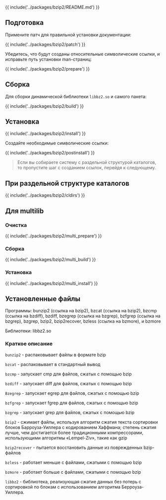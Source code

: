 {{ include('../packages/bzip2/README.md') }}


## Подготовка

Примените патч для правильной установки документации:

{{ include('../packages/bzip2/patch') }}

Убедитесь, что будут созданы относительные символические ссылки, и исправьте путь установки man-страниц:

{{ include('../packages/bzip2/prepare') }}

## Сборка

Для сборки динамической библиотеки `libbz2.so` и самого пакета:

{{ include('../packages/bzip2/build') }}

## Установка

{{ include('../packages/bzip2/install') }}

Создайте необходимые символические ссылки:

{{ include('../packages/bzip2/postinstall') }}

> Если вы собираете систему с раздельной структурой каталогов, то пропустите шаг с созданием ссылок, перейдя к следующему.

## При раздельной структуре каталогов

{{ include('../packages/bzip2/cldirs') }}

## Для multilib

### Очистка

{{ include('../packages/bzip2/multi_prepare') }}

### Сборка

{{ include('../packages/bzip2/multi_build') }}

### Установка

{{ include('../packages/bzip2/multi_install') }}

## Установленные файлы

Программы: bunzip2 (ссылка на bzip2), bzcat (ссылка на bzip2), bzcmp (ссылка на bzdiff), bzdiff, bzegrep (ссылка на bzgrep), bzfgrep (ссылка на bzgrep), bzgrep, bzip2, bzip2recover, bzless (ссылка на bzmore), и bzmore

Библиотеки: libbz2.so

### Краткое описание

`bunzip2` - распаковывает файлы в формате bzip

`bzcat` - распаковывает в стандартный вывод

`bzcmp` - запускает cmp для файлов, сжатых с помощью bzip

`bzdiff` - запускает diff для файлов, сжатых с помощью bzip

`Bzegrep` - запускает egrep для файлов, сжатых с помощью bzip

`bzfgrep` - запускает fgrep для файлов, сжатых с помощью bzip

`bzgrep` - запускает grep для файлов, сжатых с помощью bzip

`bzip2` - сжимает файлы, используя алгоритм сжатия текста сортировки блоков Барроуза-Уиллера с кодированием Хаффмана; степень сжатия лучше, чем достигается более традиционными компрессорами, использующими алгоритмы «Lempel-Ziv», такие как gzip

`bzip2recover` - пытается восстановить данные из поврежденных bzip-файлов

`bzless` - работает меньше с файлами, сжатыми с помощью bzip

`bzmore` - работает больше с файлами, сжатыми с помощью bzip

`libbz2` - библиотека, реализующая сжатие данных без потерь с сортировкой по блокам с использованием алгоритма Берроуза-Уиллера.
